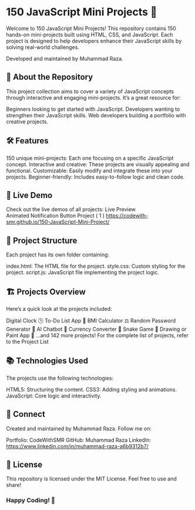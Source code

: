 # 150 JavaScript Mini Projects 🚀
Welcome to 150 JavaScript Mini Projects!
This repository contains 150 hands-on mini-projects built using HTML, CSS, and JavaScript. Each project is designed to help developers enhance their JavaScript skills by solving real-world challenges.

Developed and maintained by Muhammad Raza.


## 🚀 About the Repository
This project collection aims to cover a variety of JavaScript concepts through interactive and engaging mini-projects. It’s a great resource for:

Beginners looking to get started with JavaScript.
Developers wanting to strengthen their JavaScript skills.
Web developers building a portfolio with creative projects.


## 🛠️ Features
150 unique mini-projects: Each one focusing on a specific JavaScript concept.
Interactive and creative: These projects are visually appealing and functional.
Customizable: Easily modify and integrate these into your projects.
Beginner-friendly: Includes easy-to-follow logic and clean code.

## 🔗 Live Demo
Check out the live demos of all projects: Live Preview
<br/>
Animated Notification Button Project ( 1 ) https://codewith-smr.github.io/150-JavaScript-Mini-Project/


## 📁 Project Structure
Each project has its own folder containing:

index.html: The HTML file for the project.
style.css: Custom styling for the project.
script.js: JavaScript file implementing the project logic.


## 🏗️ Projects Overview
Here’s a quick look at the projects included:

Digital Clock 🕒
To-Do List App 📝
BMI Calculator ⚖️
Random Password Generator 🔐
AI Chatbot 🤖
Currency Converter 💱
Snake Game 🐍
Drawing or Paint App 🎨
...and 142 more projects!
For the complete list of projects, refer to the Project List


## 📚 Technologies Used
The projects use the following technologies:

HTML5: Structuring the content.
CSS3: Adding styling and animations.
JavaScript: Core logic and interactivity.


## 🤝 Connect
Created and maintained by Muhammad Raza.
Follow me on:

Portfolio: CodeWithSMR
GitHub: Muhammad Raza
LinkedIn: https://www.linkedin.com/in/muhammad-raza-a6b9312b7/


## 📜 License
This repository is licensed under the MIT License. Feel free to use and share!

### Happy Coding! 🎉
